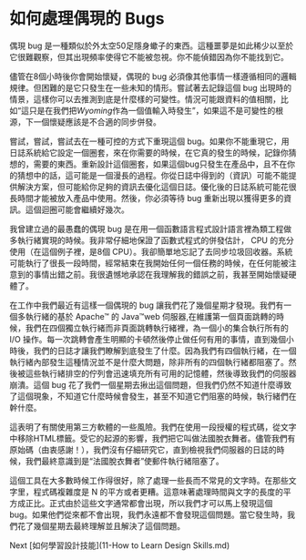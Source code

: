 # 如何處理偶現的 Bugs
[//]: # (Version:1.0.0)
偶現 bug 是一種類似於外太空50足隱身蠍子的東西。這種噩夢是如此稀少以至於它很難觀察，但其出現頻率使得它不能被忽視。你不能偵錯因為你不能找到它。

儘管在8個小時後你會開始懷疑，偶現的 bug 必須像其他事情一樣遵循相同的邏輯規律。但困難的是它只發生在一些未知的情形。嘗試著去記錄這個 bug 出現時的情景，這樣你可以去推測到底是什麼樣的可變性。情況可能跟資料的值相關，比如“這只是在我們把*Wyoming*作為一個值輸入時發生”，如果這不是可變性的根源，下一個懷疑應該是不合適的同步併發。

嘗試，嘗試，嘗試去在一種可控的方式下重現這個 bug。如果你不能重現它，用日誌系統給它設定一個圈套，來在你需要的時候，在它真的發生的時候，記錄你猜想的，需要的東西。重新設計這個圈套，如果這個bug只發生在產品中，且不在你的猜想中的話，這可能是一個漫長的過程。你從日誌中得到的（資訊）可能不能提供解決方案，但可能給你足夠的資訊去優化這個日誌。優化後的日誌系統可能花很長時間才能被放入產品中使用。然後，你必須等待 bug 重新出現以獲得更多的資訊。這個迴圈可能會繼續好幾次。

我曾建立過的最愚蠢的偶現 bug 是在用一個函數語言程式設計語言裡為類工程做多執行緒實現的時候。我非常仔細地保證了函數式程式的併發估計， CPU 的充分使用（在這個例子裡，是8個 CPU）。我卻簡單地忘記了去同步垃圾回收器。系統可能執行了很長一段時間，經常結束在我開始任何一個任務的時候，在任何能被注意到的事情出錯之前。我很遺憾地承認在我理解我的錯誤之前，我甚至開始懷疑硬體了。

在工作中我們最近有這樣一個偶現的 bug 讓我們花了幾個星期才發現。我們有一個多執行緒的基於 Apache™ 的 Java™web 伺服器,在維護第一個頁面跳轉的時候，我們在四個獨立執行緒而非頁面跳轉執行緒裡，為一個小的集合執行所有的 I/O 操作。每一次跳轉會產生明顯的卡頓然後停止做任何有用的事情，直到幾個小時後，我們的日誌才讓我們瞭解到底發生了什麼。因為我們有四個執行緒，在一個執行緒內部發生這種情況並不是什麼大問題，除非所有的四個執行緒都阻塞了。然後被這些執行緒排空的佇列會迅速填充所有可用的記憶體，然後導致我們的伺服器崩潰。這個 bug 花了我們一個星期去揪出這個問題，但我們仍然不知道什麼導致了這個現象，不知道它什麼時候會發生，甚至不知道它們阻塞的時候，執行緒們在幹什麼。

這表明了有關使用第三方軟體的一些風險。我們在使用一段授權的程式碼，從文字中移除HTML標籤。受它的起源的影響，我們把它叫做法國脫衣舞者。儘管我們有原始碼（由衷感謝！），我們沒有仔細研究它，直到檢視我們伺服器的日誌的時候，我們最終意識到是“法國脫衣舞者”使郵件執行緒阻塞了。

這個工具在大多數時候工作得很好，除了處理一些長而不常見的文字時。在那些文字里，程式碼複雜度是 N 的平方或者更糟。這意味著處理時間與文字的長度的平方成正比。正式由於這些文字通常都會出現，所以我們才可以馬上發現這個 bug。如果他們從來都不會出現，我們永遠都不會發現這個問題。當它發生時，我們花了幾個星期去最終理解並且解決了這個問題。

Next [如何學習設計技能](11-How to Learn Design Skills.md)
